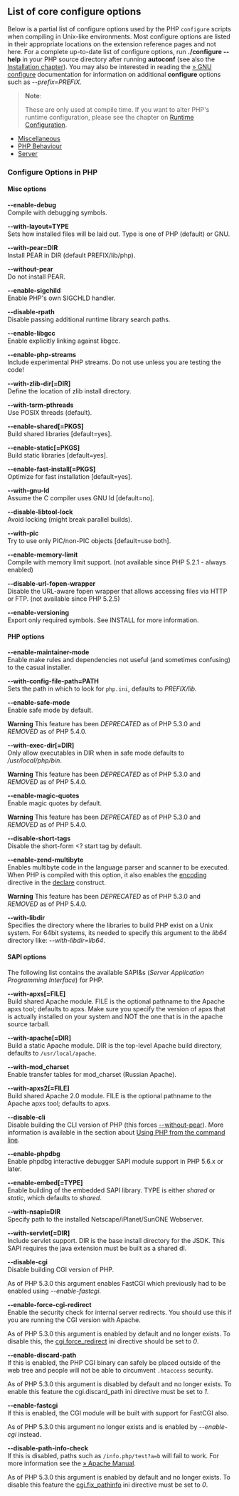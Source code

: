 List of core configure options
------------------------------

Below is a partial list of configure options used by the PHP `configure`
scripts when compiling in Unix-like environments. Most configure options
are listed in their appropriate locations on the extension reference
pages and not here. For a complete up-to-date list of configure options,
run **./configure --help** in your PHP source directory after running
**autoconf** (see also the
<a href="/install.html" class="link">Installation chapter</a>). You may
also be interested in reading the
<a href="http://www.airs.com/ian/configure/" class="link external">» GNU configure</a>
documentation for information on additional **configure** options such
as *--prefix=PREFIX*.

> **Note**:
>
> These are only used at compile time. If you want to alter PHP's
> runtime configuration, please see the chapter on
> <a href="/configuration.html" class="link">Runtime Configuration</a>.

-   <span class="simpara">
    <a href="/configure/about.html#configure.options.misc" class="link">Miscellaneous</a>
    </span>
-   <span class="simpara">
    <a href="/configure/about.html#configure.options.php" class="link">PHP Behaviour</a>
    </span>
-   <span class="simpara">
    <a href="/configure/about.html#configure.options.servers" class="link">Server</a>
    </span>

### Configure Options in PHP

#### Misc options

**--enable-debug**  
Compile with debugging symbols.

**--with-layout=TYPE**  
Sets how installed files will be laid out. Type is one of PHP (default)
or GNU.

**--with-pear=DIR**  
Install PEAR in DIR (default PREFIX/lib/php).

**--without-pear**  
Do not install PEAR.

**--enable-sigchild**  
Enable PHP's own SIGCHLD handler.

**--disable-rpath**  
Disable passing additional runtime library search paths.

**--enable-libgcc**  
Enable explicitly linking against libgcc.

**--enable-php-streams**  
Include experimental PHP streams. Do not use unless you are testing the
code!

**--with-zlib-dir\[=DIR\]**  
Define the location of zlib install directory.

**--with-tsrm-pthreads**  
Use POSIX threads (default).

**--enable-shared\[=PKGS\]**  
Build shared libraries \[default=yes\].

**--enable-static\[=PKGS\]**  
Build static libraries \[default=yes\].

**--enable-fast-install\[=PKGS\]**  
Optimize for fast installation \[default=yes\].

**--with-gnu-ld**  
Assume the C compiler uses GNU ld \[default=no\].

**--disable-libtool-lock**  
Avoid locking (might break parallel builds).

**--with-pic**  
Try to use only PIC/non-PIC objects \[default=use both\].

**--enable-memory-limit**  
Compile with memory limit support. (not available since PHP 5.2.1 -
always enabled)

**--disable-url-fopen-wrapper**  
Disable the URL-aware fopen wrapper that allows accessing files via HTTP
or FTP. (not available since PHP 5.2.5)

**--enable-versioning**  
Export only required symbols. See INSTALL for more information.

#### PHP options

**--enable-maintainer-mode**  
Enable make rules and dependencies not useful (and sometimes confusing)
to the casual installer.

**--with-config-file-path=PATH**  
Sets the path in which to look for `php.ini`, defaults to *PREFIX/lib*.

**--enable-safe-mode**  
Enable safe mode by default.

**Warning**
This feature has been *DEPRECATED* as of PHP 5.3.0 and *REMOVED* as of
PHP 5.4.0.

**--with-exec-dir\[=DIR\]**  
Only allow executables in DIR when in safe mode defaults to
*/usr/local/php/bin*.

**Warning**
This feature has been *DEPRECATED* as of PHP 5.3.0 and *REMOVED* as of
PHP 5.4.0.

**--enable-magic-quotes**  
Enable magic quotes by default.

**Warning**
This feature has been *DEPRECATED* as of PHP 5.3.0 and *REMOVED* as of
PHP 5.4.0.

**--disable-short-tags**  
Disable the short-form \<? start tag by default.

**--enable-zend-multibyte**  
Enables multibyte code in the language parser and scanner to be
executed. When PHP is compiled with this option, it also enables the
<a href="/control-structures/declare.html#control-structures.declare.encoding" class="link">encoding</a>
directive in the
<a href="/control-structures/declare.html" class="link">declare</a>
construct.

**Warning**
This feature has been *DEPRECATED* as of PHP 5.3.0 and *REMOVED* as of
PHP 5.4.0.

**--with-libdir**  
Specifies the directory where the libraries to build PHP exist on a Unix
system. For 64bit systems, its needed to specify this argument to the
*lib64* directory like: *--with-libdir=lib64*.

#### SAPI options

The following list contains the available SAPI&s (*Server Application
Programming Interface*) for PHP.

**--with-apxs\[=FILE\]**  
Build shared Apache module. FILE is the optional pathname to the Apache
apxs tool; defaults to apxs. Make sure you specify the version of apxs
that is actually installed on your system and NOT the one that is in the
apache source tarball.

**--with-apache\[=DIR\]**  
Build a static Apache module. DIR is the top-level Apache build
directory, defaults to `/usr/local/apache`.

**--with-mod\_charset**  
Enable transfer tables for mod\_charset (Russian Apache).

**--with-apxs2\[=FILE\]**  
Build shared Apache 2.0 module. FILE is the optional pathname to the
Apache apxs tool; defaults to apxs.

**--disable-cli**  
Disable building the CLI version of PHP (this forces
<a href="/configure/about.html#configure.without-pear" class="link">--without-pear</a>).
More information is available in the section about
<a href="/features/commandline.html" class="link">Using PHP from the command line</a>.

**--enable-phpdbg**  
Enable phpdbg interactive debugger SAPI module support in PHP 5.6.x or
later.

**--enable-embed\[=TYPE\]**  
Enable building of the embedded SAPI library. TYPE is either *shared* or
*static*, which defaults to *shared*.

**--with-nsapi=DIR**  
Specify path to the installed Netscape/iPlanet/SunONE Webserver.

**--with-servlet\[=DIR\]**  
Include servlet support. DIR is the base install directory for the JSDK.
This SAPI requires the java extension must be built as a shared dl.

**--disable-cgi**  
Disable building CGI version of PHP.

As of PHP 5.3.0 this argument enables FastCGI which previously had to be
enabled using *--enable-fastcgi*.

**--enable-force-cgi-redirect**  
Enable the security check for internal server redirects. You should use
this if you are running the CGI version with Apache.

As of PHP 5.3.0 this argument is enabled by default and no longer
exists. To disable this, the
<a href="/ini/core.html#ini.cgi.force-redirect" class="link">cgi.force_redirect</a>
ini directive should be set to *0*.

**--enable-discard-path**  
If this is enabled, the PHP CGI binary can safely be placed outside of
the web tree and people will not be able to circumvent `.htaccess`
security.

As of PHP 5.3.0 this argument is disabled by default and no longer
exists. To enable this feature the cgi.discard\_path ini directive must
be set to *1*.

**--enable-fastcgi**  
If this is enabled, the CGI module will be built with support for
FastCGI also.

As of PHP 5.3.0 this argument no longer exists and is enabled by
*--enable-cgi* instead.

**--disable-path-info-check**  
If this is disabled, paths such as `/info.php/test?a=b` will fail to
work. For more information see the
<a href="http://httpd.apache.org/docs/current/mod/core.html#acceptpathinfo" class="link external">» Apache Manual</a>.

As of PHP 5.3.0 this argument is enabled by default and no longer
exists. To disable this feature the
<a href="/ini/core.html#ini.cgi.fix-pathinfo" class="link">cgi.fix_pathinfo</a>
ini directive must be set to *0*.
